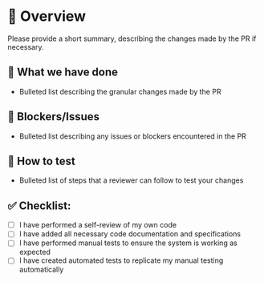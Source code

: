 # 👀 Overview

Please provide a short summary, describing the changes made by the PR if necessary.

## 🚀 What we have done

- Bulleted list describing the granular changes made by the PR

## 🚨 Blockers/Issues

- Bulleted list describing any issues or blockers encountered in the PR

## 🏁 How to test

- Bulleted list of steps that a reviewer can follow to test your changes

## ✅ Checklist:

- [ ] I have performed a self-review of my own code
- [ ] I have added all necessary code documentation and specifications
- [ ] I have performed manual tests to ensure the system is working as expected
- [ ] I have created automated tests to replicate my manual testing automatically
